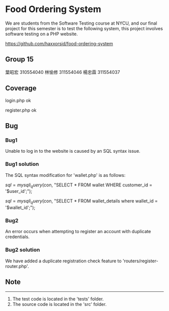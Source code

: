 # Food Ordering System

We are students from the Software Testing course at NYCU, and our final project for this semester is to test the following system, this project involves software testing on a PHP website.

https://github.com/haxxorsid/food-ordering-system



## Group 15

葉昭宏 310554040
林愉修 311554046
楊忠霖 311554037



## Coverage

login.php ok

register.php ok



## Bug

### Bug1
Unable to log in to the website is caused by an SQL syntax issue.

### Bug1 solution
The SQL syntax modification for 'wallet.php' is as follows:

$sql = mysqli_query($con, "SELECT * FROM wallet WHERE customer_id = '$user_id';");

$sql = mysqli_query($con, "SELECT * FROM wallet_details where wallet_id = '$wallet_id';");



### Bug2
An error occurs when attempting to register an account with duplicate credentials.

### Bug2 solution
We have added a duplicate registration check feature to 'routers/register-router.php'.



## Note
---------
1. The test code is located in the 'tests' folder.
2. The source code is located in the 'src' folder.

